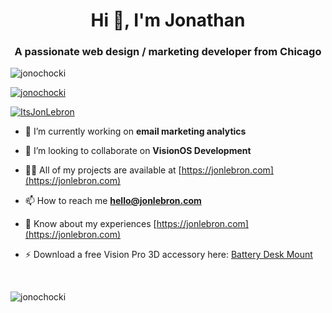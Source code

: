 <h1 align="center">Hi 👋, I'm Jonathan</h1>
<h3 align="center">A passionate web design / marketing developer from Chicago</h3>

<p align="left"> <img src="https://komarev.com/ghpvc/?username=jonochocki&label=Profile%20views&color=0e75b6&style=flat" alt="jonochocki" /> </p>

<p align="left"> <a href="https://github.com/ryo-ma/github-profile-trophy"><img src="https://github-profile-trophy.vercel.app/?username=jonochocki" alt="jonochocki" /></a> </p>

<p align="left"> <a href="https://twitter.com/ItsJonLebron" target="blank"><img src="https://img.shields.io/twitter/follow/ItsJonLebron?logo=twitter&style=for-the-badge" alt="ItsJonLebron" /></a> </p>

- 🔭 I’m currently working on **email marketing analytics**

- 👯 I’m looking to collaborate on **VisionOS Development**

- 👨‍💻 All of my projects are available at [https://jonlebron.com](https://jonlebron.com)

- 📫 How to reach me **hello@jonlebron.com**

- 📄 Know about my experiences [https://jonlebron.com](https://jonlebron.com)

- ⚡ Download a free Vision Pro 3D accessory here: [Battery Desk Mount](https://jonlebron.com/vision-pro-battery-dock)
<br>
<p><img align="center" src="https://github-readme-stats.vercel.app/api/top-langs?username=jonochocki&show_icons=true&locale=en&layout=compact" alt="jonochocki" /></p>
